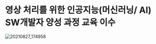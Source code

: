 # 영상 처리를 위한 인공지능(머신러닝/ AI) SW개발자 양성 과정 교육 이수
![20210827_174958](https://user-images.githubusercontent.com/88355133/131100527-6cb21f88-df00-4a15-864d-7b9f890fac90.png)



